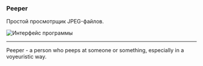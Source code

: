 ### Peeper

Простой просмотрщик JPEG-файлов.

![Интерфейс программы](Assets/peeper.png)

---

Peeper - a person who peeps at someone or something, especially in a voyeuristic way.
